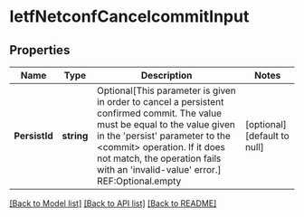 # IetfNetconfCancelcommitInput

## Properties
Name | Type | Description | Notes
------------ | ------------- | ------------- | -------------
**PersistId** | **string** | Optional[This parameter is given in order to cancel a persistent confirmed commit.  The value must be equal to the value given in the &#39;persist&#39; parameter to the &lt;commit&gt; operation. If it does not match, the operation fails with an &#39;invalid-value&#39; error.] REF:Optional.empty | [optional] [default to null]

[[Back to Model list]](../README.md#documentation-for-models) [[Back to API list]](../README.md#documentation-for-api-endpoints) [[Back to README]](../README.md)


